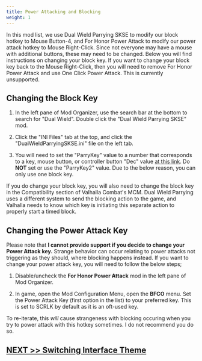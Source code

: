 ```yaml
---
title: Power Attacking and Blocking
weight: 1
---
```

In this mod list, we use Dual Wield Parrying SKSE to modify our block hotkey to Mouse Button-4, and For Honor Power Attack to modify our power attack hotkey to Mouse Right-Click. Since not everyone may have a mouse with additional buttons, these may need to be changed. Below you will find instructions on changing your block key. If you want to change your block key back to the Mouse Right-Click, then you will need to remove For Honor Power Attack and use One Click Power Attack. This is currently unsupported.

## Changing the Block Key

1. In the left pane of Mod Organizer, use the search bar at the bottom to search for "Dual Wield". Double click the "Dual Wield Parrying SKSE" mod.

2. Click the "INI Files" tab at the top, and click the "DualWieldParryingSKSE.ini" file on the left tab.

3. You will need to set the "ParryKey" value to a number that corresponds to a key, mouse button, or controller button "Dec" value [at this link](https://ck.uesp.net/wiki/Input_Script#DXScanCodes). Do **NOT** set or use the "ParryKey2" value. Due to the below reason, you can only use one block key.

If you do change your block key, you will also need to change the block key in the Compatibility section of Valhalla Combat's MCM. Dual Wield Parrying uses a different system to send the blocking action to the game, and Valhalla needs to know which key is initiating this separate action to properly start a timed block.

## Changing the Power Attack Key

Please note that **I cannot provide support if you decide to change your Power Attack key.** Strange behavior can occur relating to power attacks not triggering as they should, where blocking happens instead. If you want to change your power attack key, you will need to follow the below steps;

1. Disable/uncheck the **For Honor Power Attack** mod in the left pane of Mod Organizer.

2. In game, open the Mod Configuration Menu, open the **BFCO** menu. Set the Power Attack Key (first option in the list) to your preferred key. This is set to SCRLK by default as it is an oft-used key.

To re-iterate, this *will* cause strangeness with blocking occuring when you try to power attack with this hotkey sometimes. I do not recommend you do so.

## [NEXT >> Switching Interface Theme](../interfacetheme)
